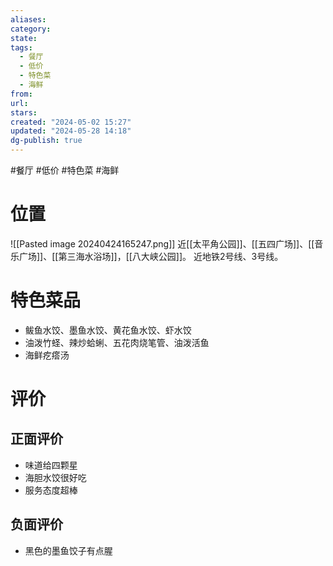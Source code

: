 ```yaml
---
aliases: 
category: 
state: 
tags:
  - 餐厅
  - 低价
  - 特色菜
  - 海鲜
from: 
url: 
stars: 
created: "2024-05-02 15:27"
updated: "2024-05-28 14:18"
dg-publish: true
---
```

#餐厅 #低价 #特色菜 #海鲜 
# 位置
![[Pasted image 20240424165247.png]]
近[[太平角公园]]、[[五四广场]]、[[音乐广场]]、[[第三海水浴场]]，[[八大峡公园]]。
近地铁2号线、3号线。
# 特色菜品
- 鲅鱼水饺、墨鱼水饺、黄花鱼水饺、虾水饺
- 油泼竹蛏、辣炒蛤蜊、五花肉烧笔管、油泼活鱼
- 海鲜疙瘩汤
# 评价
## 正面评价
- 味道给四颗星
- 海胆水饺很好吃
- 服务态度超棒
## 负面评价
- 黑色的墨鱼饺子有点腥